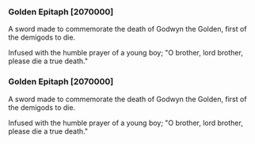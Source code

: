 ### Golden Epitaph [2070000]

A sword made to commemorate the death of Godwyn the Golden, first of the demigods to die.

Infused with the humble prayer of a young boy; "O brother, lord brother, please die a true death."### Golden Epitaph [2070000]

A sword made to commemorate the death of Godwyn the Golden, first of the demigods to die.

Infused with the humble prayer of a young boy; "O brother, lord brother, please die a true death."